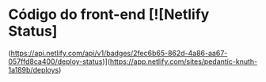 # Código do front-end [![Netlify Status]

(https://api.netlify.com/api/v1/badges/2fec6b65-862d-4a86-aa67-057ffd8ca400/deploy-status)](https://app.netlify.com/sites/pedantic-knuth-1a189b/deploys)





